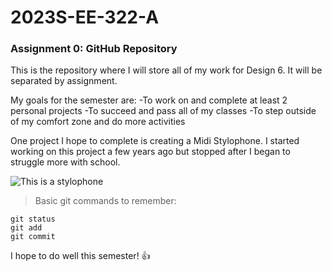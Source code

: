 # **2023S-EE-322-A**

### Assignment 0: GitHub Repository

This is the repository where I will store all of my work for Design 6. It will be separated by assignment.

My goals for the semester are:
-To work on and complete at least 2 personal projects
-To succeed and pass all of my classes
-To step outside of my comfort zone and do more activities

One project I hope to complete is creating a Midi Stylophone. I started working on this project a few years ago but stopped after I began to struggle more with school.

![This is a stylophone](https://thumbs.static-thomann.de/thumb/padthumb600x600/pics/bdb/494702/16251321_800.jpg)

> Basic git commands to remember:
```
git status
git add
git commit
```

I hope to do well this semester! 👍
